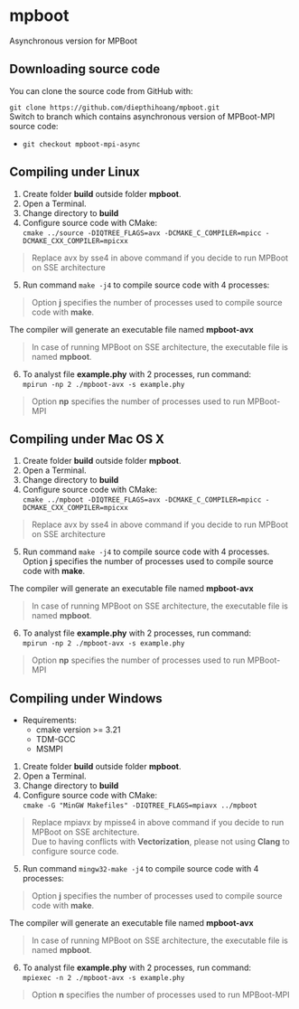 # mpboot
Asynchronous version for MPBoot

## Downloading source code
You can clone the source code from GitHub with:

`git clone https://github.com/diepthihoang/mpboot.git`  
Switch to branch which contains asynchronous version of MPBoot-MPI source code:
* `git checkout mpboot-mpi-async`

## Compiling under Linux
1. Create folder **build** outside folder **mpboot**.
2. Open a Terminal.
3. Change directory to **build**
4. Configure source code with CMake:  
`cmake ../source -DIQTREE_FLAGS=avx -DCMAKE_C_COMPILER=mpicc -DCMAKE_CXX_COMPILER=mpicxx`
> Replace avx by sse4 in above command if you decide to run MPBoot on SSE architecture

5. Run command `make -j4` to compile source code with 4 processes:  
> Option **j** specifies the number of processes used to compile source code with **make**.
  
The compiler will generate an executable file named **mpboot-avx**
> In case of running MPBoot on SSE architecture, the executable file is named **mpboot**.

6. To analyst file **example.phy** with 2 processes, run command:  
`mpirun -np 2 ./mpboot-avx -s example.phy`
> Option **np** specifies the number of processes used to run MPBoot-MPI

## Compiling under Mac OS X
1. Create folder **build** outside folder **mpboot**.
2. Open a Terminal.
3. Change directory to **build**
4. Configure source code with CMake:  
`cmake ../mpboot -DIQTREE_FLAGS=avx -DCMAKE_C_COMPILER=mpicc -DCMAKE_CXX_COMPILER=mpicxx`
> Replace avx by sse4 in above command if you decide to run MPBoot on SSE architecture

5. Run command `make -j4` to compile source code with 4 processes. Option **j** specifies the number of processes used to compile source code with **make**.
  
The compiler will generate an executable file named **mpboot-avx**
> In case of running MPBoot on SSE architecture, the executable file is named **mpboot**.

6. To analyst file **example.phy** with 2 processes, run command:  
`mpirun -np 2 ./mpboot-avx -s example.phy` 
> Option **np** specifies the number of processes used to run MPBoot-MPI

## Compiling under Windows
* Requirements:  
  * cmake version >= 3.21
  * TDM-GCC
  * MSMPI
1. Create folder **build** outside folder **mpboot**.
2. Open a Terminal.
3. Change directory to **build**
4. Configure source code with CMake:  
`cmake -G "MinGW Makefiles" -DIQTREE_FLAGS=mpiavx ../mpboot`
> Replace mpiavx by mpisse4 in above command if you decide to run MPBoot on SSE architecture.  
> Due to having conflicts with **Vectorization**, please not using **Clang** to configure source code.

5. Run command `mingw32-make -j4` to compile source code with 4 processes:  
> Option **j** specifies the number of processes used to compile source code with **make**.
  
The compiler will generate an executable file named **mpboot-avx** 
> In case of running MPBoot on SSE architecture, the executable file is named **mpboot**.
  

6. To analyst file **example.phy** with 2 processes, run command:  
`mpiexec -n 2 ./mpboot-avx -s example.phy`
> Option **n** specifies the number of processes used to run MPBoot-MPI
